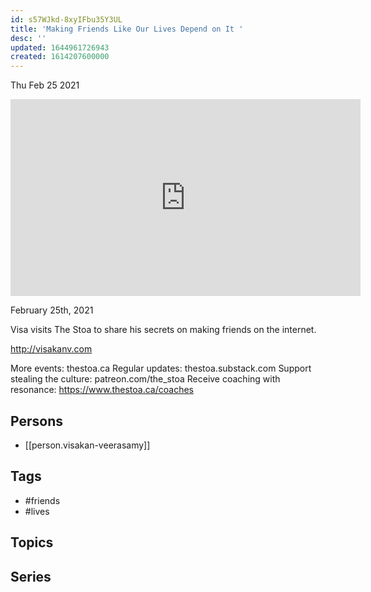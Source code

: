 ```yaml
---
id: s57WJkd-8xyIFbu35Y3UL
title: 'Making Friends Like Our Lives Depend on It '
desc: ''
updated: 1644961726943
created: 1614207600000
---
```





Thu Feb 25 2021

<iframe width="560" height="315" src="https://www.youtube.com/embed/oHD-jQvm3R0" title="Making Friends Like Our Lives Depend on It (Because It Does) w/ Visakan Veerasamy" frameborder="0" allow="accelerometer; autoplay; clipboard-write; encrypted-media; gyroscope; picture-in-picture" allowfullscreen ></iframe>

February 25th, 2021

Visa visits The Stoa to share his secrets on making friends on the internet.

http://visakanv.com

More events: thestoa.ca
Regular updates: thestoa.substack.com
Support stealing the culture: patreon.com/the_stoa
Receive coaching with resonance: https://www.thestoa.ca/coaches

## Persons

- [[person.visakan-veerasamy]]

## Tags

- #friends
- #lives

## Topics



## Series



